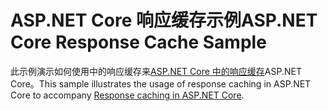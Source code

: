 # <a name="aspnet-core-response-cache-sample"></a><span data-ttu-id="a70fb-101">ASP.NET Core 响应缓存示例</span><span class="sxs-lookup"><span data-stu-id="a70fb-101">ASP.NET Core Response Cache Sample</span></span>

<span data-ttu-id="a70fb-102">此示例演示如何使用中的响应缓存来[ASP.NET Core 中的响应缓存](https://docs.microsoft.com/aspnet/core/performance/caching/response)ASP.NET Core。</span><span class="sxs-lookup"><span data-stu-id="a70fb-102">This sample illustrates the usage of response caching in ASP.NET Core to accompany [Response caching in ASP.NET Core](https://docs.microsoft.com/aspnet/core/performance/caching/response).</span></span>
